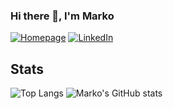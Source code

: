 ### Hi there 👋, I'm Marko
[![Homepage](https://img.shields.io/badge/Website-blue?logo=internet-explorer&logoColor=white&style=for-the-badge)](https://marko.dzidic.com)
[![LinkedIn](https://img.shields.io/badge/LinkedIn-blue?logo=linkedin&logoColor=white&style=for-the-badge)](https://linkedin.com/in/mdzidic)

## Stats

![Top Langs](https://github-readme-stats.vercel.app/api/top-langs/?username=mdzidic&theme=dark&hide=css,html&langs_count=5&card_width=300)
![Marko's GitHub stats](https://github-readme-stats.vercel.app/api?username=mdzidic&show_icons=true&theme=dark&line_height=40)

<!--
**mdzidic/mdzidic** is a ✨ _special_ ✨ repository because its `README.md` (this file) appears on your GitHub profile.

Here are some ideas to get you started:

- 🔭 I’m currently working on ...
- 🌱 I’m currently learning ...
- 👯 I’m looking to collaborate on ...
- 🤔 I’m looking for help with ...
- 💬 Ask me about ...
- 📫 How to reach me: ...
- 😄 Pronouns: ...
- ⚡ Fun fact: ...
-->

